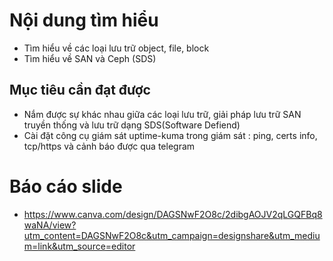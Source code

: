 # Nội dung tìm hiểu

- Tìm hiểu về các loại lưu trữ object, file, block
- Tìm hiểu về SAN và Ceph (SDS)

## Mục tiêu cần đạt được

- Nắm được sự khác nhau giữa các loại lưu trữ, giải pháp lưu trữ SAN truyền thống và lưu trữ dạng SDS(Software Defiend)
- Cài đặt công cụ giám sát uptime-kuma trong giám sát : ping, certs info, tcp/https và cảnh báo được qua telegram

# Báo cáo slide

* https://www.canva.com/design/DAGSNwF2O8c/2dibgAOJV2qLGQFBq8waNA/view?utm_content=DAGSNwF2O8c&utm_campaign=designshare&utm_medium=link&utm_source=editor

